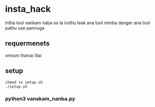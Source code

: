 # insta_hack
 intha tool vankam naba os la iruthu leak ana tool remba danger ana tool pathu use pannuga 

## requermenets

 onnum thaivai illai 
 
 ## setup
 ```
 chmod +x setup.sh
 ./setup.sh
 ```
### python3 vanakam_nanba.py <username>
